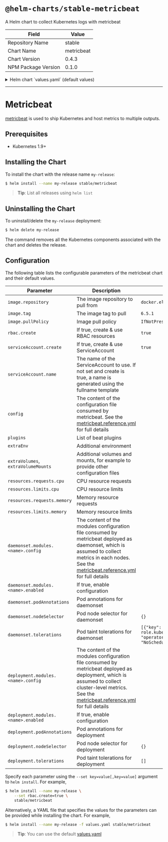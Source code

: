 # `@helm-charts/stable-metricbeat`

A Helm chart to collect Kubernetes logs with metricbeat

| Field               | Value      |
| ------------------- | ---------- |
| Repository Name     | stable     |
| Chart Name          | metricbeat |
| Chart Version       | 0.4.3      |
| NPM Package Version | 0.1.0      |

<details>

<summary>Helm chart `values.yaml` (default values)</summary>

```yaml
image:
  repository: docker.elastic.co/beats/metricbeat
  tag: 6.5.1
  pullPolicy: IfNotPresent

# The instances created by daemonset retrieve most metrics from the host
daemonset:
  podAnnotations: []
  tolerations:
    - key: node-role.kubernetes.io/master
      operator: Exists
      effect: NoSchedule
  nodeSelector: {}
  config:
    metricbeat.config:
      modules:
        path: ${path.config}/modules.d/*.yml
        reload.enabled: false
    processors:
      - add_cloud_metadata:
    output.file:
      path: '/usr/share/metricbeat/data'
      filename: metricbeat
      rotate_every_kb: 10000
      number_of_files: 5
  modules:
    system:
      enabled: true
      config:
        - module: system
          period: 10s
          metricsets:
            - cpu
            - load
            - memory
            - network
            - process
            - process_summary
            # - core
            # - diskio
            # - socket
          processes: ['.*']
          process.include_top_n:
            by_cpu: 5 # include top 5 processes by CPU
            by_memory: 5 # include top 5 processes by memory
        - module: system
          period: 1m
          metricsets:
            - filesystem
            - fsstat
          processors:
            - drop_event.when.regexp:
                system.filesystem.mount_point: '^/(sys|cgroup|proc|dev|etc|host|lib)($|/)'
    kubernetes:
      enabled: true
      config:
        - module: kubernetes
          metricsets:
            - node
            - system
            - pod
            - container
            - volume
          period: 10s
          hosts: ['localhost:10255']
# The instance created by deployment retrieves metrics that are unique for the whole cluster, like Kubernetes events or kube-state-metrics
deployment:
  podAnnotations: []
  tolerations: []
  nodeSelector: {}
  config:
    metricbeat.config:
      modules:
        path: ${path.config}/modules.d/*.yml
        reload.enabled: false
    processors:
      - add_cloud_metadata:
    output.file:
      path: '/usr/share/metricbeat/data'
      filename: metricbeat
      rotate_every_kb: 10000
      number_of_files: 5
  modules:
    kubernetes:
      enabled: true
      config:
        - module: kubernetes
          metricsets:
            - state_node
            - state_deployment
            - state_replicaset
            - state_pod
            - state_container
            # Uncomment this to get k8s events:
            # - event
          period: 10s
          hosts: ['kube-state-metrics:8080']

# List of beat plugins
plugins:
  []
  # - kinesis.so

# additional environment
# extraEnv:
#  - name: test1
#    value: "test1"
#  - name: test2
#    value: "test2"

# Add additional volumes and mounts, for example to read other log files on the host
extraVolumes:
  []
  # - hostPath:
  #     path: /var/log
  #   name: varlog
extraVolumeMounts:
  []
  # - name: varlog
  #   mountPath: /host/var/log
  #   readOnly: true

resources:
  {}
  # We usually recommend not to specify default resources and to leave this as a conscious
  # choice for the user. This also increases chances charts run on environments with little
  # resources, such as Minikube. If you do want to specify resources, uncomment the following
  # lines, adjust them as necessary, and remove the curly braces after 'resources:'.
  # limits:
  #  cpu: 100m
  #  memory: 200Mi
  # requests:
  #  cpu: 100m
  #  memory: 100Mi

rbac:
  # Specifies whether RBAC resources should be created
  create: true

serviceAccount:
  # Specifies whether a ServiceAccount should be created
  create: true
  # The name of the ServiceAccount to use.
  # If not set and create is true, a name is generated using the fullname template
  name:
```

</details>

---

# Metricbeat

[metricbeat](https://www.elastic.co/guide/en/beats/metricbeat/current/index.html) is used to ship Kubernetes and host metrics to multiple outputs.

## Prerequisites

- Kubernetes 1.9+

## Installing the Chart

To install the chart with the release name `my-release`:

```bash
$ helm install --name my-release stable/metricbeat
```

> **Tip**: List all releases using `helm list`

## Uninstalling the Chart

To uninstall/delete the `my-release` deployment:

```bash
$ helm delete my-release
```

The command removes all the Kubernetes components associated with the chart and deletes the release.

## Configuration

The following table lists the configurable parameters of the metricbeat chart and their default values.

| Parameter                           | Description                                                                                                                                                                                                                                                                                 | Default                                                                                     |
| ----------------------------------- | ------------------------------------------------------------------------------------------------------------------------------------------------------------------------------------------------------------------------------------------------------------------------------------------- | ------------------------------------------------------------------------------------------- |
| `image.repository`                  | The image repository to pull from                                                                                                                                                                                                                                                           | `docker.elastic.co/beats/metricbeat`                                                        |
| `image.tag`                         | The image tag to pull                                                                                                                                                                                                                                                                       | `6.5.1`                                                                                     |
| `image.pullPolicy`                  | Image pull policy                                                                                                                                                                                                                                                                           | `IfNotPresent`                                                                              |
| `rbac.create`                       | If true, create & use RBAC resources                                                                                                                                                                                                                                                        | `true`                                                                                      |
| `serviceAccount.create`             | If true, create & use ServiceAccount                                                                                                                                                                                                                                                        | `true`                                                                                      |
| `serviceAccount.name`               | The name of the ServiceAccount to use. If not set and create is true, a name is generated using the fullname template                                                                                                                                                                       |                                                                                             |
| `config`                            | The content of the configuration file consumed by metricbeat. See the [metricbeat.reference.yml](https://www.elastic.co/guide/en/beats/metricbeat/current/metricbeat-reference-yml.html) for full details                                                                                   |                                                                                             |
| `plugins`                           | List of beat plugins                                                                                                                                                                                                                                                                        |                                                                                             |
| `extraEnv`                          | Additional environment                                                                                                                                                                                                                                                                      |                                                                                             |
| `extraVolumes`, `extraVolumeMounts` | Additional volumes and mounts, for example to provide other configuration files                                                                                                                                                                                                             |                                                                                             |
| `resources.requests.cpu`            | CPU resource requests                                                                                                                                                                                                                                                                       |                                                                                             |
| `resources.limits.cpu`              | CPU resource limits                                                                                                                                                                                                                                                                         |                                                                                             |
| `resources.requests.memory`         | Memory resource requests                                                                                                                                                                                                                                                                    |                                                                                             |
| `resources.limits.memory`           | Memory resource limits                                                                                                                                                                                                                                                                      |                                                                                             |
| `daemonset.modules.<name>.config`   | The content of the modules configuration file consumed by metricbeat deployed as daemonset, which is assumed to collect metrics in each nodes. See the [metricbeat.reference.yml](https://www.elastic.co/guide/en/beats/metricbeat/current/metricbeat-reference-yml.html) for full details  |
| `daemonset.modules.<name>.enabled`  | If true, enable configuration                                                                                                                                                                                                                                                               |                                                                                             |
| `daemonset.podAnnotations`          | Pod annotations for daemonset                                                                                                                                                                                                                                                               |                                                                                             |
| `daemonset.nodeSelector`            | Pod node selector for daemonset                                                                                                                                                                                                                                                             | `{}`                                                                                        |
| `daemonset.tolerations`             | Pod taint tolerations for daemonset                                                                                                                                                                                                                                                         | `[{"key": "node-role.kubernetes.io/master", "operator": "Exists", "effect": "NoSchedule"}]` |
| `deployment.modules.<name>.config`  | The content of the modules configuration file consumed by metricbeat deployed as deployment, which is assumed to collect cluster-level metrics. See the [metricbeat.reference.yml](https://www.elastic.co/guide/en/beats/metricbeat/current/metricbeat-reference-yml.html) for full details |                                                                                             |
| `deployment.modules.<name>.enabled` | If true, enable configuration                                                                                                                                                                                                                                                               |                                                                                             |
| `deployment.podAnnotations`         | Pod annotations for deployment                                                                                                                                                                                                                                                              |                                                                                             |
| `deployment.nodeSelector`           | Pod node selector for deployment                                                                                                                                                                                                                                                            | `{}`                                                                                        |
| `deployment.tolerations`            | Pod taint tolerations for deployment                                                                                                                                                                                                                                                        | `[]`                                                                                        |

Specify each parameter using the `--set key=value[,key=value]` argument to `helm install`. For example,

```bash
$ helm install --name my-release \
    --set rbac.create=true \
    stable/metricbeat
```

Alternatively, a YAML file that specifies the values for the parameters can be provided while installing the chart. For example,

```bash
$ helm install --name my-release -f values.yaml stable/metricbeat
```

> **Tip**: You can use the default [values.yaml](values.yaml)
